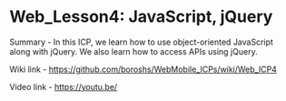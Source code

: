 # Web_Lesson4: JavaScript, jQuery

Summary - In this ICP, we learn how to use object-oriented JavaScript along with jQuery. We also learn how to access APIs using jQuery.

Wiki link - https://github.com/boroshs/WebMobile_ICPs/wiki/Web_ICP4

Video link - https://youtu.be/
